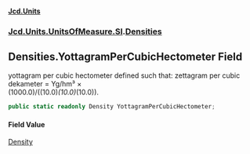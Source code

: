 #### [Jcd.Units](index.md 'index')
### [Jcd.Units.UnitsOfMeasure.SI](Jcd.Units.UnitsOfMeasure.SI.md 'Jcd.Units.UnitsOfMeasure.SI').[Densities](Densities.md 'Jcd.Units.UnitsOfMeasure.SI.Densities')

## Densities.YottagramPerCubicHectometer Field

yottagram per cubic hectometer defined such that: zettagram per cubic dekameter = Yg/hm³ ×  
(1000.0)/((10.0)*(10.0)*(10.0)).

```csharp
public static readonly Density YottagramPerCubicHectometer;
```

#### Field Value
[Density](Density.md 'Jcd.Units.UnitTypes.Density')